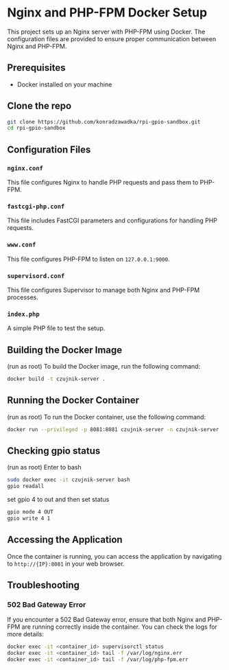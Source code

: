 # Nginx and PHP-FPM Docker Setup

This project sets up an Nginx server with PHP-FPM using Docker. The configuration files are provided to ensure proper communication between Nginx and PHP-FPM.

## Prerequisites

- Docker installed on your machine

## Clone the repo

```sh
git clone https://github.com/konradzawadka/rpi-gpio-sandbox.git
cd rpi-gpio-sandbox
```

## Configuration Files

### `nginx.conf`

This file configures Nginx to handle PHP requests and pass them to PHP-FPM.

### `fastcgi-php.conf`

This file includes FastCGI parameters and configurations for handling PHP requests.

### `www.conf`

This file configures PHP-FPM to listen on `127.0.0.1:9000`.

### `supervisord.conf`

This file configures Supervisor to manage both Nginx and PHP-FPM processes.

### `index.php`

A simple PHP file to test the setup.

## Building the Docker Image

(run as root) To build the Docker image, run the following command:

```sh
docker build -t czujnik-server .
```

## Running the Docker Container

(run as root) To run the Docker container, use the following command:

```sh
docker run --privileged -p 8081:8081 czujnik-server -n czujnik-server
```


## Checking gpio status

(run as root) Enter to bash
```sh
sudo docker exec -it czujnik-server bash
gpio readall
```

set gpio 4 to out and then set status

```sh
gpio mode 4 OUT
gpio write 4 1
```

## Accessing the Application

Once the container is running, you can access the application by navigating to `http://{IP}:8081` in your web browser.

## Troubleshooting

### 502 Bad Gateway Error

If you encounter a 502 Bad Gateway error, ensure that both Nginx and PHP-FPM are running correctly inside the container. You can check the logs for more details:

```sh
docker exec -it <container_id> supervisorctl status
docker exec -it <container_id> tail -f /var/log/nginx.err
docker exec -it <container_id> tail -f /var/log/php-fpm.err
```